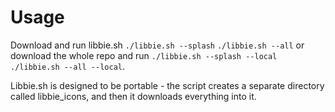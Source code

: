 # Usage
Download and run libbie.sh
`./libbie.sh --splash`
`./libbie.sh --all`
or download the whole repo and run
`./libbie.sh --splash --local`
`./libbie.sh --all --local`.

Libbie.sh is designed to be portable - the script creates a separate directory called libbie_icons, and then it downloads everything into it.